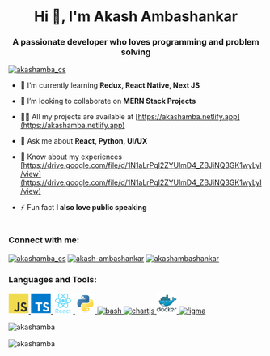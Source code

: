 <h1 align="center">Hi 👋, I'm Akash Ambashankar</h1>
<h3 align="center">A passionate developer who loves programming and problem solving</h3>

<p align="left"> <a href="https://twitter.com/akashamba_cs" target="blank"><img src="https://img.shields.io/twitter/follow/akashamba_cs?logo=twitter&style=for-the-badge" alt="akashamba_cs" /></a> </p>

- 🌱 I’m currently learning **Redux, React Native, Next JS**

- 👯 I’m looking to collaborate on **MERN Stack Projects**

- 👨‍💻 All my projects are available at [https://akashamba.netlify.app](https://akashamba.netlify.app)

- 💬 Ask me about **React, Python, UI/UX**

- 📄 Know about my experiences [https://drive.google.com/file/d/1N1aLrPgl2ZYUlmD4_ZBJiNQ3GK1wyLyI/view](https://drive.google.com/file/d/1N1aLrPgl2ZYUlmD4_ZBJiNQ3GK1wyLyI/view)

- ⚡ Fun fact **I also love public speaking**
<br><br>
<h3 align="left">Connect with me:</h3>
<p align="left">
<a href="https://twitter.com/akashamba_cs" target="blank"><img align="center" src="https://raw.githubusercontent.com/rahuldkjain/github-profile-readme-generator/master/src/images/icons/Social/twitter.svg" alt="akashamba_cs" height="30" width="40" /></a>
<a href="https://linkedin.com/in/akash-ambashankar" target="blank"><img align="center" src="https://raw.githubusercontent.com/rahuldkjain/github-profile-readme-generator/master/src/images/icons/Social/linked-in-alt.svg" alt="akash-ambashankar" height="30" width="40" /></a>
<a href="https://www.hackerrank.com/akashambashankar" target="blank"><img align="center" src="https://raw.githubusercontent.com/rahuldkjain/github-profile-readme-generator/master/src/images/icons/Social/hackerrank.svg" alt="akashambashankar" height="30" width="40" /></a>
</p>

<h3 align="left">Languages and Tools:</h3>
<p align="left"> 
  <a href="https://developer.mozilla.org/en-US/docs/Web/JavaScript" target="_blank" rel="noreferrer"> <img src="https://raw.githubusercontent.com/devicons/devicon/master/icons/javascript/javascript-original.svg" alt="javascript" width="40" height="40"/> </a>
  <a href="https://www.typescriptlang.org/" target="_blank" rel="noreferrer"> <img src="https://raw.githubusercontent.com/devicons/devicon/master/icons/typescript/typescript-original.svg" alt="typescript" width="40" height="40"/> </a>
  <a href="https://reactjs.org/" target="_blank" rel="noreferrer"> <img src="https://raw.githubusercontent.com/devicons/devicon/master/icons/react/react-original-wordmark.svg" alt="react" width="40" height="40"/> </a>
  <a href="https://www.python.org" target="_blank" rel="noreferrer"> <img src="https://raw.githubusercontent.com/devicons/devicon/master/icons/python/python-original.svg" alt="python" width="40" height="40"/> </a> 
  <a href="https://www.gnu.org/software/bash/" target="_blank" rel="noreferrer"> <img src="https://upload.wikimedia.org/wikipedia/commons/thumb/4/4b/Bash_Logo_Colored.svg/1200px-Bash_Logo_Colored.svg.png" alt="bash" width="40" height="40"/> </a> 
  <a href="https://www.chartjs.org" target="_blank" rel="noreferrer"> <img src="https://www.chartjs.org/media/logo-title.svg" alt="chartjs" width="40" height="40"/> </a> 
  <a href="https://www.docker.com/" target="_blank" rel="noreferrer"> <img src="https://raw.githubusercontent.com/devicons/devicon/master/icons/docker/docker-original-wordmark.svg" alt="docker" width="40" height="40"/> </a>  
  <a href="https://www.figma.com/" target="_blank" rel="noreferrer"> <img src="https://www.vectorlogo.zone/logos/figma/figma-icon.svg" alt="figma" width="40" height="40"/> </a> 
</p>

<p><img align="center" src="https://github-readme-stats.vercel.app/api/top-langs?username=akashamba&show_icons=true&locale=en&layout=compact" alt="akashamba" /></p>

<p><img align="center" src="https://github-readme-streak-stats.herokuapp.com/?user=akashamba&" alt="akashamba" /></p>
